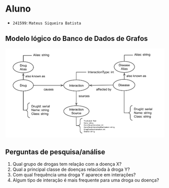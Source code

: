 # Aluno

* `241599`: `Mateus Siqueira Batista`

## Modelo lógico do Banco de Dados de Grafos

![modelo.png](images/modelo.png)

## Perguntas de pesquisa/análise

1. Qual grupo de drogas tem relação com a doença X?
2. Qual a principal classe de doenças relacioda à droga Y?
3. Com qual frequência uma droga Y aparece em interações?
4. Algum tipo de interação é mais frequente para uma droga ou doença?